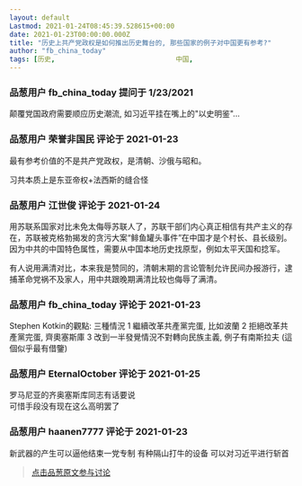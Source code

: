 ```yaml
---
layout: default
Lastmod: 2021-01-24T08:45:39.528615+00:00
date: 2021-01-23T00:00:00.000Z
title: "历史上共产党政权是如何推出历史舞台的, 那些国家的例子对中国更有参考?"
author: "fb_china_today"
tags: [历史,								中国,								共产党,								苏联]
---
```



### 品葱用户 **fb_china_today** 提问于 1/23/2021
    
颠覆党国政府需要顺应历史潮流, 如习近平挂在嘴上的"以史明鉴"...
    
                

### 品葱用户 **荣誉非国民** 评论于 2021-01-23
        
最有参考价值的不是共产党政权，是清朝、沙俄与昭和。  
  
习共本质上是东亚帝权+法西斯的缝合怪
        
                

### 品葱用户 **江世俊** 评论于 2021-01-24
        
用苏联系国家对比未免太侮辱苏联人了，苏联干部们内心真正相信有共产主义的存在，苏联被克格勃揭发的贪污大案“鲱鱼罐头事件”在中国才是个村长、县长级别。因为中共的中国特色属性，需要从中国本地历史找原型，例如太平天国和捻军。  
  
有人说用满清对比，本来我是赞同的，清朝末期的言论管制允许民间办报游行，逮捕革命党祸不及家人，用中共跟晚期满清比较也侮辱了满清。
        
                

### 品葱用户 **fb_china_today** 评论于 2021-01-23
        
Stephen Kotkin的觀點: 三種情況 1 繼續改革共產黨完蛋, 比如波蘭 2 拒絕改革共產黨完蛋, 齊奧塞斯庫 3 改到一半發覺情況不對轉向民族主義, 例子有南斯拉夫 (這個似乎最有借鑒)
        
                

### 品葱用户 **EternalOctober** 评论于 2021-01-25
        
罗马尼亚的齐奥塞斯库同志有话要说  
可惜手段没有现在这么高明罢了
        
                

### 品葱用户 **haanen7777** 评论于 2021-01-23
        
新武器的产生可以逼他结束一党专制 有种隔山打牛的设备 可以对习近平进行斩首
        
                





> [点击品葱原文参与讨论](https://pincong.rocks/question/35820)

